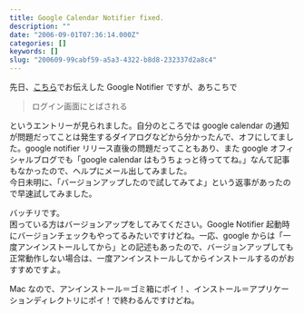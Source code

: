 ```yaml
---
title: Google Calendar Notifier fixed.
description: ""
date: "2006-09-01T07:36:14.000Z"
categories: []
keywords: []
slug: "200609-99cabf59-a5a3-4322-b8d8-232337d2a8c4"
---
```


先日、[こちら](/posts/0d11c6c7-189f-4608-a8d5-f85857928a87/)でお伝えした Google Notifier ですが、あちこちで

> ログイン画面にとばされる

というエントリーが見られました。自分のところでは google calendar の通知が問題だってことは発生するダイアログなどから分かったんで、オフにしてました。google notifier リリース直後の問題だってこともあり、また google オフィシャルブログでも「google calendar はもうちょっと待っててね。」なんて記事もなかったので、ヘルプにメール出してみました。  
今日未明に、「バージョンアップしたので試してみてよ」という返事があったので早速試してみました。

バッチリです。  
困っている方はバージョンアップをしてみてください。Google Notifier 起動時にバージョンチェックもやってるみたいですけどね。一応、google からは「一度アンインストールしてから」との記述もあったので、バージョンアップしても正常動作しない場合は、一度アンインストールしてからインストールするのがおすすめですよ。

Mac なので、アンインストール＝ゴミ箱にポイ！、インストール＝アプリケーションディレクトリにポイ！で終わるんですけどね。
